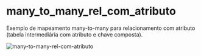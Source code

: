 # many_to_many_rel_com_atributo
Exemplo de mapeamento many-to-many para relacionamento com atributo (tabela intermediária com atributo e chave composta).


![many-to-many-rel-com-atributo](https://github.com/vagnersilvaifsul/many_to_many_rel_com_atributo/assets/81583925/a2e6117c-66e5-4e3b-90a3-4029e8b6103f)
